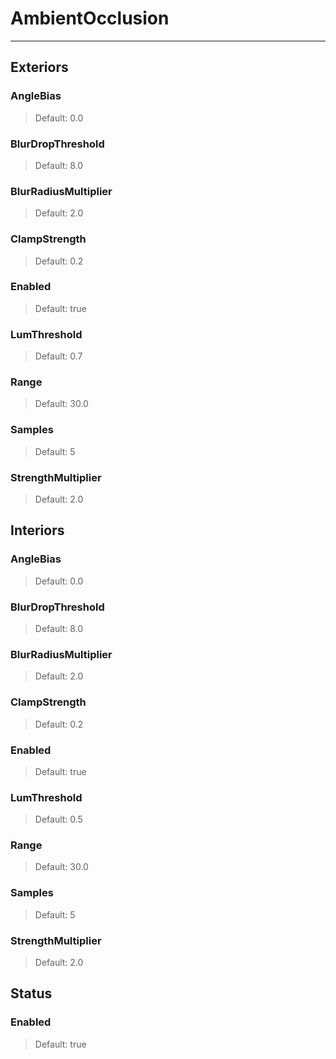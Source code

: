 # AmbientOcclusion

---

## Exteriors

### AngleBias

>Default: 0.0

### BlurDropThreshold

>Default: 8.0

### BlurRadiusMultiplier

>Default: 2.0

### ClampStrength

>Default: 0.2

### Enabled

>Default: true

### LumThreshold

>Default: 0.7

### Range

>Default: 30.0

### Samples

>Default: 5

### StrengthMultiplier

>Default: 2.0

## Interiors

### AngleBias

>Default: 0.0

### BlurDropThreshold

>Default: 8.0

### BlurRadiusMultiplier

>Default: 2.0

### ClampStrength

>Default: 0.2

### Enabled

>Default: true

### LumThreshold

>Default: 0.5

### Range

>Default: 30.0

### Samples

>Default: 5

### StrengthMultiplier

>Default: 2.0

## Status

### Enabled

>Default: true
